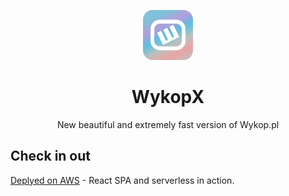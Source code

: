 <p align="center">
    <a href="https://github.com/Karol-Perec/wykopX">
        <img src="public/images/icon-192.png" alt="WykopX Logo" height="80"/>
    </a>
</p>

<h1 align="center">WykopX</h1>
<p align="center">New beautiful and extremely fast version of Wykop.pl
</p>

## Check in out

[Deplyed on AWS](https://master.d25ragnar7mkzl.amplifyapp.com/) - React SPA and serverless in action.
